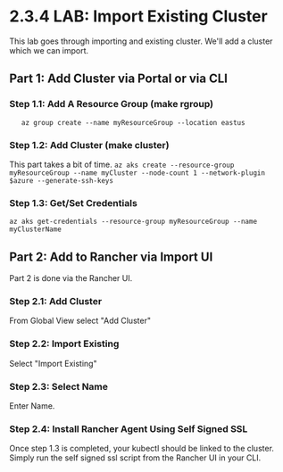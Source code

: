 # 2.3.4 LAB: Import Existing Cluster
This lab goes through importing and existing cluster. We'll add a cluster which we can import.

## Part 1: Add Cluster via Portal or via CLI 
### Step 1.1: Add A Resource Group (make rgroup)
`	az group create --name myResourceGroup --location eastus`

### Step 1.2: Add Cluster (make cluster)
This part takes a bit of time.
`az aks create --resource-group myResourceGroup --name myCluster --node-count 1 --network-plugin $azure --generate-ssh-keys`

### Step 1.3: Get/Set Credentials
`az aks get-credentials --resource-group myResourceGroup --name myClusterName`

## Part 2: Add to Rancher via Import UI
Part 2 is done via the Rancher UI.
### Step 2.1: Add Cluster
From Global View select "Add Cluster"
### Step 2.2: Import Existing
Select "Import Existing"
### Step 2.3: Select Name
Enter Name.

### Step 2.4: Install Rancher Agent Using Self Signed SSL
Once step 1.3 is completed, your kubectl should be linked to the cluster. Simply run the self signed ssl script from the Rancher UI in your CLI.